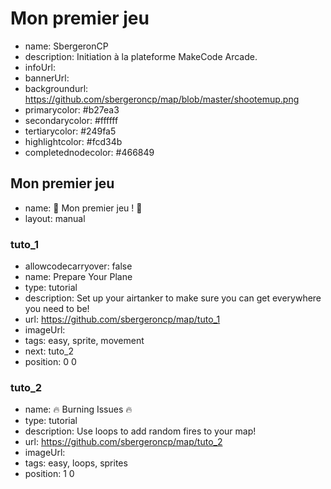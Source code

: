 # Mon premier jeu
* name: SbergeronCP
* description: Initiation à la plateforme MakeCode Arcade.
* infoUrl: 
* bannerUrl: 
* backgroundurl: https://github.com/sbergeroncp/map/blob/master/shootemup.png
* primarycolor: #b27ea3
* secondarycolor: #ffffff
* tertiarycolor: #249fa5
* highlightcolor: #fcd34b
* completednodecolor: #466849


## Mon premier jeu
* name: 🚗 Mon premier jeu ! 🚗
* layout: manual

### tuto_1
* allowcodecarryover: false
* name: Prepare Your Plane
* type: tutorial
* description: Set up your airtanker to make sure you can get everywhere you need to be!
* url: https://github.com/sbergeroncp/map/tuto_1
* imageUrl: 
* tags: easy, sprite, movement
* next: tuto_2
* position: 0 0

### tuto_2
* name: 🔥 Burning Issues 🔥
* type: tutorial
* description: Use loops to add random fires to your map!
* url: https://github.com/sbergeroncp/map/tuto_2
* imageUrl: 
* tags: easy, loops, sprites
* position: 1 0